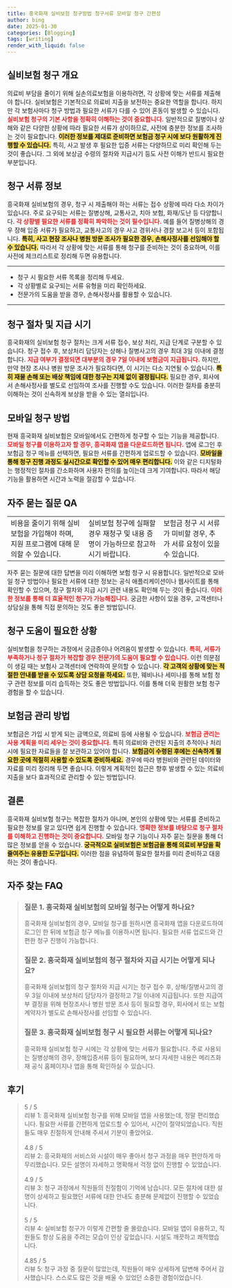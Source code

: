 ```yaml
---
title: 흥국화재 실비보험 청구방법 청구서류 모바일 청구 간편성
author: bing
date: 2025-01-30
categories: [Blogging]
tags: [writing]
render_with_liquid: false
---
```



<h2 id='실비보험_청구_개요'>실비보험 청구 개요</h2>

<p>의료비 부담을 줄이기 위해 실손의료보험을 이용하려면, 각 상황에 맞는 서류를 제출해야 합니다. 실비보험은 기본적으로 의료비 지출을 보전하는 중요한 역할을 합니다. 하지만 각 보험사마다 청구 방법과 필요한 서류가 다를 수 있어 혼동이 발생할 수 있습니다. <b><span style="color: #ee2323;">실비보험 청구의 기본 사항을 정확히 이해하는 것이 중요합니다.</span></b> 일반적으로 질병이나 상해와 같은 다양한 상황에 따라 필요한 서류가 상이하므로, 사전에 충분한 정보를 조사하는 것이 필요합니다. <b><span style="background-color: #ffe066;">이러한 정보를 제대로 준비하면 보험금 청구 시에 보다 원활하게 진행할 수 있습니다.</span></b> 특히, 사고 발생 후 필요한 입증 서류는 다양하므로 미리 확인해 두는 것이 좋습니다. 그 외에 보상금 수령의 절차와 지급시기 등도 사전 이해가 반드시 필요한 부분입니다.</p>

<h2 id='청구_서류_정보'>청구 서류 정보</h2>

<p>흥국화재 실비보험의 경우, 청구 시 제출해야 하는 서류는 접수 상황에 따라 다소 차이가 있습니다. 주로 요구되는 서류는 질병상해, 교통사고, 치아 보험, 화재/도난 등 다양합니다. <b><span style="color: #ee2323;">각 상황별 필요한 서류를 정확히 파악하는 것이 필수입니다.</span></b> 예를 들어 질병상해의 경우 장해 입증 서류가 필요하고, 교통사고의 경우 사고 경위서나 경찰 보고서 등이 포함됩니다. <b><span style="background-color: #ffe066;">특히, 사고 현장 조사나 병원 방문 조사가 필요한 경우, 손해사정사를 선임해야 할 수 있습니다.</span></b> 따라서 각 상황에 맞는 서류를 통해 청구를 준비하는 것이 중요하며, 이를 사전에 체크리스트로 정리해 두면 유용합니다.</p>

<hr />

<ul>
    <li>청구 시 필요한 서류 목록을 정리해 두세요.</li>
    <li>각 상황별로 요구되는 서류 유형을 미리 확인하세요.</li>
    <li>전문가의 도움을 받을 경우, 손해사정사를 활용할 수 있습니다.</li>
</ul>

<hr />

<h2 id='청구_절차_및_지급_시기'>청구 절차 및 지급 시기</h2>

<p>흥국화재의 실비보험 청구 절차는 크게 서류 접수, 보상 처리, 지급 단계로 구분할 수 있습니다. 청구 접수 후, 보상처리 담당자는 상해나 질병사고의 경우 최대 3일 이내에 결정합니다. <b><span style="color: #ee2323;">지급 여부가 결정되면 대부분의 경우 7일 이내에 보험금이 지급됩니다.</span></b> 하지만, 만약 현장 조사나 병원 방문 조사가 필요하다면, 이 시기는 다소 지연될 수 있습니다. <b><span style="background-color: #ffe066;">특히 재물 손해 또는 배상 책임에 대한 청구는 지체 없이 결정됩니다.</span></b> 필요한 경우, 회사에서 손해사정사를 별도로 선임하여 조사를 진행할 수도 있습니다. 이러한 절차를 충분히 이해하는 것이 신속하게 보상을 받을 수 있는 열쇠입니다.</p>

<h2 id='모바일_청구_방법'>모바일 청구 방법</h2>

<p>현재 흥국화재 실비보험은 모바일에서도 간편하게 청구할 수 있는 기능을 제공합니다. <b><span style="color: #ee2323;">모바일 청구를 이용하고자 할 경우, 흥국화재 앱을 다운로드하면 됩니다.</span></b> 앱에 로그인 후 보험금 청구 메뉴를 선택하면, 필요한 서류를 간편하게 업로드할 수 있습니다. <b><span style="background-color: #ffe066;">모바일을 통해 청구 진행 과정도 실시간으로 확인할 수 있어 매우 편리합니다.</span></b> 이와 같은 디지털화는 행정적인 절차를 간소화하며 사용자 편의를 높이는데 크게 기여합니다. 따라서 해당 기능을 활용하면 시간과 노력을 절감할 수 있습니다.</p>

<h2 id='자주_묻는_질문_QA'>자주 묻는 질문 QA</h2>

<table>
    <tr>
        <td>비용을 줄이기 위해 실비보험을 가입해야 하며, 지원 프로그램에 대해 문의할 수 있습니다.</td>
        <td>실비보험 청구에 실패할 경우 재청구 및 내용 증명이 가능하므로 참고하시기 바랍니다.</td>
        <td>보험금 청구 시 서류가 미비할 경우, 추가 서류 요청이 있을 수 있습니다.</td>
    </tr>
</table>

<p>자주 묻는 질문에 대한 답변을 미리 이해하면 보험 청구 시 유용합니다. 일반적으로 모바일 청구 방법이나 필요한 서류에 대한 정보는 공식 애플리케이션이나 웹사이트를 통해 확인할 수 있으며, 청구 절차와 지급 시기 관련 내용도 확인해 두는 것이 좋습니다. <b><span style="color: #ee2323;">이러한 정보를 통해 더 효율적인 청구가 가능해집니다.</span></b> 궁금한 사항이 있을 경우, 고객센터나 상담실을 통해 직접 문의하는 것도 좋은 방법입니다.</p>

<h2 id='청구_도움이_필요한_상황'>청구 도움이 필요한 상황</h2>

<p>실비보험을 청구하는 과정에서 궁금증이나 어려움이 발생할 수 있습니다. <b><span style="color: #ee2323;">특히, 서류가 부족하거나 청구 절차가 복잡할 경우 전문가의 도움이 필요할 수 있습니다.</span></b> 이런 의문점이 생길 때는 보험사 고객센터에 연락하여 문의할 수 있습니다. <b><span style="background-color: #ffe066;">각 고객의 상황에 맞는 적절한 안내를 받을 수 있도록 상담 요청을 하세요.</span></b> 또한, 웨비나나 세미나를 통해 보험 청구 관련 정보를 미리 습득하는 것도 좋은 방법입니다. 이를 통해 더욱 원활한 보험 청구 경험을 할 수 있습니다.</p>

<h2 id='보험금_관리_방법'>보험금 관리 방법</h2>

<p>보험금은 가입 시 받게 되는 금액으로, 의료비 등에 사용될 수 있습니다. <b><span style="color: #ee2323;">보험금 관리는 사용 계획을 미리 세우는 것이 중요합니다.</span></b> 특히 의료비와 관련된 지출의 추적이나 처리 시에 필요한 자료들을 잘 보관하고 있어야 합니다. <b><span style="background-color: #ffe066;">보험금이 수령된 후에는 신속하게 필요한 곳에 적절히 사용할 수 있도록 준비하세요.</span></b> 경우에 따라 병원비와 관련된 데이터와 자료를 미리 정리해 두면 좋습니다. 이렇게 계획적인 접근은 향후 발생할 수 있는 의료비 지출을 보다 효과적으로 관리할 수 있는 방법입니다.</p>

<h2 id='결론'>결론</h2>

<p>흥국화재 실비보험 청구는 복잡한 절차가 아니며, 본인의 상황에 맞는 서류를 준비하고 필요한 정보를 알고 있다면 쉽게 진행할 수 있습니다. <b><span style="color: #ee2323;">명확한 정보를 바탕으로 청구 절차를 이해하고 진행하는 것이 중요합니다.</span></b> 모바일 청구 기능이나 자주 묻는 질문을 통해 더 많은 정보를 얻을 수 있습니다. <b><span style="background-color: #ffe066;">궁극적으로 실비보험은 보험금을 통해 의료비 부담을 확 줄여주는 유용한 도구입니다.</span></b> 이러한 점을 유념하여 필요한 절차를 미리 준비하고 대응하는 것이 좋습니다.</p>


<h2 id='자주_찾는_FAQ'>자주 찾는 FAQ</h2>
<div itemscope="" itemtype="https://schema.org/FAQPage"> 
<blockquote> 
<div itemscope="" itemprop="mainEntity" itemtype="https://schema.org/Question"> 
<h3 itemprop="name">질문 1. 흥국화재 실비보험의 모바일 청구는 어떻게 하나요?</h3> 
<div itemscope="" itemprop="acceptedAnswer" itemtype="https://schema.org/Answer"> 
<span itemprop="text"> 
<p>흥국화재 실비보험의 경우, 모바일 청구를 원하시면 흥국화재 앱을 다운로드하여 로그인 한 뒤에 보험금 청구 메뉴를 이용하시면 됩니다. 필요한 서류 업로드와 간편한 청구 진행이 가능합니다.</p> 
</span> 
</div> 
</div> 

<div itemscope="" itemprop="mainEntity" itemtype="https://schema.org/Question"> 
<h3 itemprop="name">질문 2. 흥국화재 실비보험의 청구 절차와 지급 시기는 어떻게 되나요?</h3> 
<div itemscope="" itemprop="acceptedAnswer" itemtype="https://schema.org/Answer"> 
<span itemprop="text"> 
<p>흥국화재 실비보험의 청구 절차와 지급 시기는 청구 접수 후, 상해/질병사고의 경우 3일 이내에 보상처리 담당자가 결정하고 7일 이내에 지급됩니다. 또한 지급여부 결정을 위해 현장조사나 병원 방문 조사 등이 필요할 경우, 회사에서 또는 보험계약자가 별도로 손해사정사를 선임할 수 있습니다.</p> 
</span> 
</div> 
</div> 

<div itemscope="" itemprop="mainEntity" itemtype="https://schema.org/Question"> 
<h3 itemprop="name">질문 3. 흥국화재 실비보험 청구 시 필요한 서류는 어떻게 되나요?</h3> 
<div itemscope="" itemprop="acceptedAnswer" itemtype="https://schema.org/Answer"> 
<span itemprop="text"> 
<p>흥국화재 실비보험 청구 시에는 각 상황에 맞는 서류가 필요합니다. 주로 사용되는 질병상해의 경우, 장해입증서류 등이 필요하며, 보다 자세한 내용은 메리츠화재 공식 홈페이지나 앱을 통해 확인하실 수 있습니다.</p> 
</span> 
</div> 
</div> 
</blockquote> 
</div>
<h2 id='후기'>후기</h2>
<div itemscope itemtype="https://schema.org/Product">
  <blockquote>
  <div itemprop="review" itemscope itemtype="https://schema.org/Review">
      <div itemprop="reviewRating" itemscope itemtype="https://schema.org/Rating"> <span itemprop="ratingValue">5</span> / <span itemprop="bestRating">5</span> </div>
      <span itemprop="reviewBody">리뷰 1: 흥국화재 실비보험 청구를 위해 모바일 앱을 사용했는데, 정말 편리했습니다. 필요한 서류를 간편하게 업로드할 수 있어서, 시간이 절약되었습니다. 직원들도 매우 친절하게 안내해 주셔서 기분이 좋았어요.</span>
  </div>
  <br>
  <div itemprop="review" itemscope itemtype="https://schema.org/Review">
      <div itemprop="reviewRating" itemscope itemtype="https://schema.org/Rating"> <span itemprop="ratingValue">4.8</span> / <span itemprop="bestRating">5</span> </div>
      <span itemprop="reviewBody">리뷰 2: 흥국화재의 서비스와 시설이 매우 좋아서 청구 과정을 매우 편안하게 마무리했습니다. 모든 설명이 자세하고 명확해서 걱정 없이 진행할 수 있었습니다.</span>
  </div>
  <br>
  <div itemprop="review" itemscope itemtype="https://schema.org/Review">
      <div itemprop="reviewRating" itemscope itemtype="https://schema.org/Rating"> <span itemprop="ratingValue">4.9</span> / <span itemprop="bestRating">5</span> </div>
      <span itemprop="reviewBody">리뷰 3: 청구 과정에서 직원들의 친절함이 기억에 남습니다. 모든 절차에 대한 설명이 상세하고 필요했던 서류에 대한 안내도 충분해 문제없이 진행할 수 있었습니다.</span>
  </div>
  <br>
  <div itemprop="review" itemscope itemtype="https://schema.org/Review">
      <div itemprop="reviewRating" itemscope itemtype="https://schema.org/Rating"> <span itemprop="ratingValue">5</span> / <span itemprop="bestRating">5</span> </div>
      <span itemprop="reviewBody">리뷰 4: 실비보험 청구가 이렇게 간편할 줄 몰랐습니다. 모바일 앱이 유용하고, 직원들도 항상 도움을 주려는 모습이 인상 깊었습니다. 시설도 깨끗하고 쾌적했습니다.</span>
  </div>
  <br>
  <div itemprop="review" itemscope itemtype="https://schema.org/Review">
      <div itemprop="reviewRating" itemscope itemtype="https://schema.org/Rating"> <span itemprop="ratingValue">4.85</span> / <span itemprop="bestRating">5</span> </div>
      <span itemprop="reviewBody">리뷰 5: 청구 과정 중 질문이 많았는데, 직원들이 매우 상세하게 답변해 주어서 감사했습니다. 스스로도 많은 것을 배울 수 있었던 소중한 경험이었습니다.</span>
  </div>
  </blockquote>
</div>
